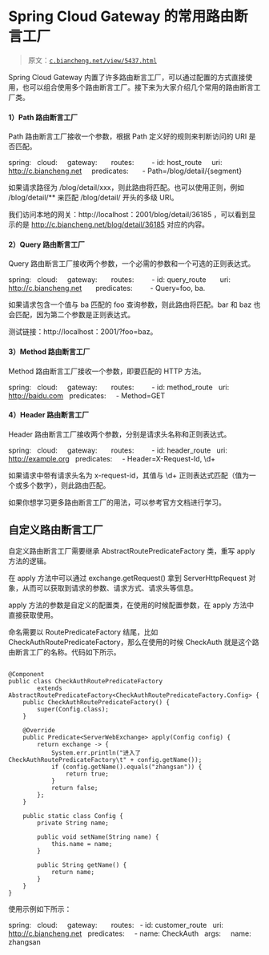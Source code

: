 # Spring Cloud Gateway 的常用路由断言工厂

> 原文：[`c.biancheng.net/view/5437.html`](http://c.biancheng.net/view/5437.html)

Spring Cloud Gateway 内置了许多路由断言工厂，可以通过配置的方式直接使用，也可以组合使用多个路由断言工厂。接下来为大家介绍几个常用的路由断言工厂类。

#### 1）Path 路由断言工厂

Path 路由断言工厂接收一个参数，根据 Path 定义好的规则来判断访问的 URI 是否匹配。

spring:
  cloud:
    gateway:
      routes:
        - id: host_route
    uri: http://c.biancheng.net
    predicates:
      - Path=/blog/detail/{segment}

如果请求路径为 /blog/detail/xxx，则此路由将匹配。也可以使用正则，例如 /blog/detail/** 来匹配 /blog/detail/ 开头的多级 URI。

我们访问本地的网关：http://localhost：2001/blog/detail/36185 ，可以看到显示的是 http://c.biancheng.net/blog/detail/36185 对应的内容。

#### 2）Query 路由断言工厂

Query 路由断言工厂接收两个参数，一个必需的参数和一个可选的正则表达式。

spring:
  cloud:
    gateway:
      routes:
        - id: query_route
      uri: http://c.biancheng.net
      predicates:
        - Query=foo, ba.

如果请求包含一个值与 ba 匹配的 foo 查询参数，则此路由将匹配。bar 和 baz 也会匹配，因为第二个参数是正则表达式。

测试链接：http://localhost：2001/?foo=baz。

#### 3）Method 路由断言工厂

Method 路由断言工厂接收一个参数，即要匹配的 HTTP 方法。

spring:
  cloud:
    gateway:
      routes:
        - id: method_route
  uri: http://baidu.com
  predicates:
    - Method=GET

#### 4）Header 路由断言工厂

Header 路由断言工厂接收两个参数，分别是请求头名称和正则表达式。

spring:
  cloud:
    gateway:
      routes:
        - id: header_route
  uri: http://example.org
  predicates:
    - Header=X-Request-Id, \d+

如果请求中带有请求头名为 x-request-id，其值与 \d+ 正则表达式匹配（值为一个或多个数字），则此路由匹配。

如果你想学习更多路由断言工厂的用法，可以参考官方文档进行学习。

## 自定义路由断言工厂

自定义路由断言工厂需要继承 AbstractRoutePredicateFactory 类，重写 apply 方法的逻辑。

在 apply 方法中可以通过 exchange.getRequest() 拿到 ServerHttpRequest 对象，从而可以获取到请求的参数、请求方式、请求头等信息。

apply 方法的参数是自定义的配置类，在使用的时候配置参数，在 apply 方法中直接获取使用。

命名需要以 RoutePredicateFactory 结尾，比如 CheckAuthRoutePredicateFactory，那么在使用的时候 CheckAuth 就是这个路由断言工厂的名称。代码如下所示。

```

@Component
public class CheckAuthRoutePredicateFactory
        extends AbstractRoutePredicateFactory<CheckAuthRoutePredicateFactory.Config> {
    public CheckAuthRoutePredicateFactory() {
        super(Config.class);
    }

    @Override
    public Predicate<ServerWebExchange> apply(Config config) {
        return exchange -> {
            System.err.println("进入了 CheckAuthRoutePredicateFactory\t" + config.getName());
            if (config.getName().equals("zhangsan")) {
                return true;
            }
            return false;
        };
    }

    public static class Config {
        private String name;

        public void setName(String name) {
            this.name = name;
        }

        public String getName() {
            return name;
        }
    }
}
```

使用示例如下所示：

spring:
  cloud:
    gateway:
      routes:
  - id: customer_route
  uri: http://c.biancheng.net
  predicates:
    - name: CheckAuth
  args:
    name: zhangsan